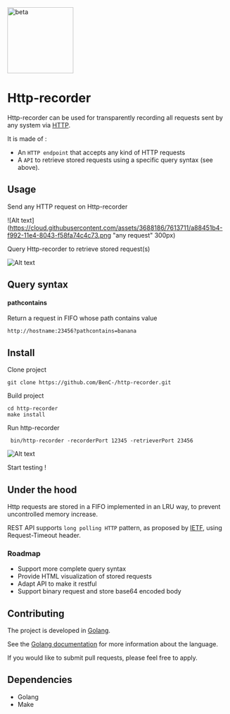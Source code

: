 <img src="http://www.ucd.ie/building/resource/buttons/beta.gif" alt="beta" style="width: 150px;align:center;"/>

# Http-recorder

Http-recorder can be used for transparently recording all requests sent by any system via [HTTP](http://tools.ietf.org/html/).

It is made of :
* An `HTTP endpoint` that accepts any kind of HTTP requests
* A `API` to retrieve stored requests using a specific query syntax (see above).

## Usage

Send any HTTP request on Http-recorder

![Alt text](https://cloud.githubusercontent.com/assets/3688186/7613711/a88451b4-f992-11e4-8043-f58fa74c4c73.png "any request" 300px)

Query Http-recorder to retrieve stored request(s)

![Alt text](https://cloud.githubusercontent.com/assets/3688186/7613728/bc818812-f992-11e4-9e57-5190d38dc2a6.png "query request")


## Query syntax

#### pathcontains
Return a request in FIFO whose path contains value

    http://hostname:23456?pathcontains=banana

## Install

Clone project

    git clone https://github.com/BenC-/http-recorder.git

Build project

    cd http-recorder
    make install

Run http-recorder

     bin/http-recorder -recorderPort 12345 -retrieverPort 23456


![Alt text](https://cloud.githubusercontent.com/assets/3688186/7613417/e5d9c12c-f990-11e4-81ac-168327735bef.png "http-recorder")


Start testing !


## Under the hood

Http requests are stored in a FIFO implemented in an LRU way, to prevent uncontrolled memory increase.

REST API supports `long polling HTTP` pattern, as proposed by [IETF](https://tools.ietf.org/id/draft-thomson-hybi-http-timeout-00.xml), using Request-Timeout header.

### Roadmap
* Support more complete query syntax
* Provide HTML visualization of stored requests
* Adapt API to make it restful
* Support binary request and store base64 encoded body


## Contributing

The project is developed in [Golang](http://golang.org/).

See the [Golang documentation](https://golang.org/doc/) for more information about the language.

If you would like to submit pull requests, please feel free to apply.

## Dependencies

* Golang
* Make 
